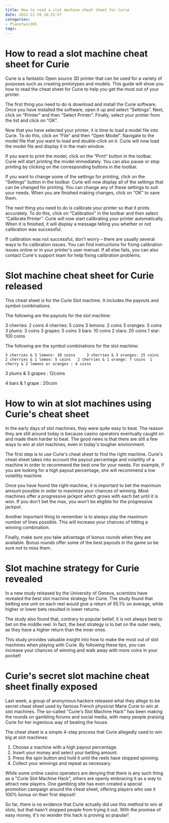 ```yaml
---
title: How to read a slot machine cheat sheet for Curie
date: 2022-12-29 18:25:57
categories:
- Planetwin365
tags:
---
```



#  How to read a slot machine cheat sheet for Curie

Curie is a fantastic Open source 3D printer that can be used for a variety of purposes such as creating prototypes and models. This guide will show you how to read the cheat sheet for Curie to help you get the most out of your printer.

The first thing you need to do is download and install the Curie software. Once you have installed the software, open it up and select “Settings”. Next, click on “Printer” and then “Select Printer”. Finally, select your printer from the list and click on “OK”.

Now that you have selected your printer, it is time to load a model file into Curie. To do this, click on “File” and then “Open Model”. Navigate to the model file that you want to load and double-click on it. Curie will now load the model file and display it in the main window.

If you want to print the model, click on the “Print” button in the toolbar. Curie will start printing the model immediately. You can also pause or stop printing by clicking on the corresponding buttons in the toolbar.

If you want to change some of the settings for printing, click on the “Settings” button in the toolbar. Curie will now display all of the settings that can be changed for printing. You can change any of these settings to suit your needs. When you are finished making changes, click on “OK” to save them.

The next thing you need to do is calibrate your printer so that it prints accurately. To do this, click on “Calibration” in the toolbar and then select “Calibrate Printer”. Curie will now start calibrating your printer automatically. When it is finished, it will display a message telling you whether or not calibration was successful.

If calibration was not successful, don't worry – there are usually several ways to fix calibration issues. You can find instructions for fixing calibration issues online or in your printer's user manual. If all else fails, you can also contact Curie's support team for help fixing calibration problems.

#  Slot machine cheat sheet for Curie released

This cheat sheet is for the Curie Slot machine. It includes the payouts and symbol combinations.

The following are the payouts for the slot machine:

3 cherries: 2 coins
4 cherries: 5 coins
3 lemons: 2 coins
3 oranges: 3 coins
3 plums: 3 coins
3 grapes: 5 coins
3 bars: 10 coins
2 stars: 20 coins
1 star: 100 coins

The following are the symbol combinations for the slot machine:

	3 cherries & 3 lemons: 10 coins 	3 cherries & 3 oranges: 15 coins 	2 cherries & 1 lemon: 5 coins 	2 cherries & 1 orange: 7 coins 	1 cherry & 2 lemons or oranges : 4 coins 
3 plums & 3 grapes : 12coins 

4 bars & 1 grape : 20coin

#  How to win at slot machines using Curie's cheat sheet

In the early days of slot machines, they were quite easy to beat. The reason they are still around today is because casino operators eventually caught on and made them harder to beat. The good news is that there are still a few ways to win at slot machines, even in today's tougher environment.

The first step is to use Curie's cheat sheet to find the right machine. Curie's cheat sheet takes into account the payout percentage and volatility of a machine in order to recommend the best one for your needs. For example, if you are looking for a high payout percentage, she will recommend a low volatility machine.

Once you have found the right machine, it is important to bet the maximum amount possible in order to maximize your chances of winning. Most machines offer a progressive jackpot which grows with each bet until it is won. If you don't bet the max, you won't be eligible for the progressive jackpot.

Another important thing to remember is to always play the maximum number of lines possible. This will increase your chances of hitting a winning combination.

Finally, make sure you take advantage of bonus rounds when they are available. Bonus rounds offer some of the best payouts in the game so be sure not to miss them.

#  Slot machine strategy for Curie revealed

In a new study released by the University of Geneva, scientists have revealed the best slot machine strategy for Curie. The study found that betting one unit on each reel would give a return of 95.1% on average, while higher or lower bets resulted in lower returns.

The study also found that, contrary to popular belief, it is not always best to bet on the middle reel. In fact, the best strategy is to bet on the outer reels, as they have a higher return than the inner ones.

This study provides valuable insight into how to make the most out of slot machines when playing with Curie. By following these tips, you can increase your chances of winning and walk away with more coins in your pocket!

#  Curie's secret slot machine cheat sheet finally exposed

Last week, a group of anonymous hackers released what they allege to be secret cheat sheet used by famous French physicist Marie Curie to win at slot machines. The so-called "Curie's Slot Machine Hack" has been making the rounds on gambling forums and social media, with many people praising Curie for her ingenious way of beating the house.

The cheat sheet is a simple 4-step process that Curie allegedly used to win big at slot machines:

1. Choose a machine with a high payout percentage.
2. Insert your money and select your betting amount.
3. Press the spin button and hold it until the reels have stopped spinning.
4. Collect your winnings and repeat as necessary.

While some online casino operators are denying that there is any such thing as a "Curie Slot Machine Hack", others are openly embracing it as a way to attract new players. One gambling site has even created a special promotion campaign around the cheat sheet, offering players who use it 100% bonus on their first deposit!

So far, there is no evidence that Curie actually did use this method to win at slots, but that hasn't stopped people from trying it out. With the promise of easy money, it's no wonder this hack is proving so popular!